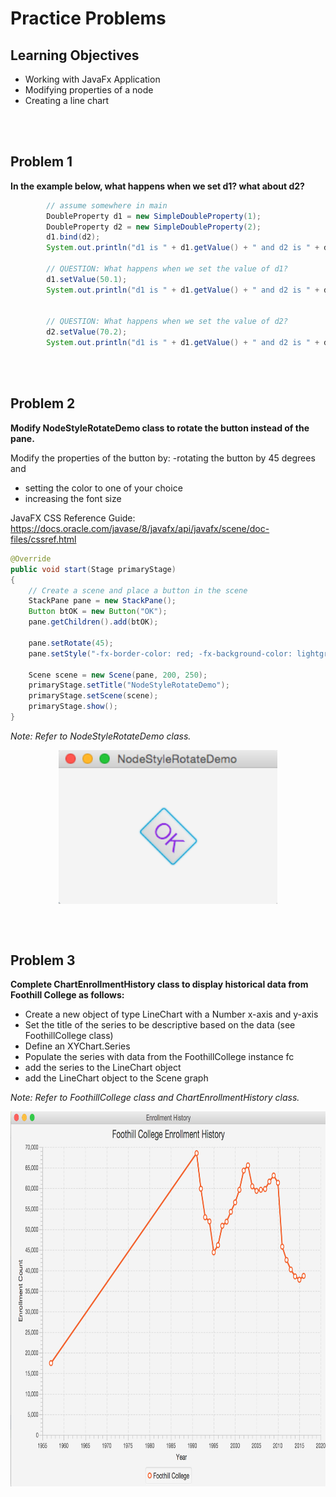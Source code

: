Practice Problems
========================

Learning Objectives
-------------------
- Working with JavaFx Application
- Modifying properties of a node
- Creating a line chart

<br><br>

Problem 1
---------
**In the example below, what happens when we set d1? what about d2?**
```java
        // assume somewhere in main
        DoubleProperty d1 = new SimpleDoubleProperty(1);
        DoubleProperty d2 = new SimpleDoubleProperty(2);
        d1.bind(d2);
        System.out.println("d1 is " + d1.getValue() + " and d2 is " + d2.getValue());

        // QUESTION: What happens when we set the value of d1?
        d1.setValue(50.1);
        System.out.println("d1 is " + d1.getValue() + " and d2 is " + d2.getValue());


        // QUESTION: What happens when we set the value of d2?
        d2.setValue(70.2);
        System.out.println("d1 is " + d1.getValue() + " and d2 is " + d2.getValue());
```

<br><br>

Problem 2
---------
**Modify NodeStyleRotateDemo class to rotate the button instead of the pane.**

Modify the properties of the button by:
-rotating the button by 45 degrees and
- setting the color to one of your choice
- increasing the font size

JavaFX CSS Reference Guide:
https://docs.oracle.com/javase/8/javafx/api/javafx/scene/doc-files/cssref.html


```java
@Override 
public void start(Stage primaryStage)
{
    // Create a scene and place a button in the scene
    StackPane pane = new StackPane();
    Button btOK = new Button("OK");
    pane.getChildren().add(btOK);

    pane.setRotate(45);
    pane.setStyle("-fx-border-color: red; -fx-background-color: lightgray;");

    Scene scene = new Scene(pane, 200, 250);
    primaryStage.setTitle("NodeStyleRotateDemo");
    primaryStage.setScene(scene);
    primaryStage.show(); 
}
```

*Note: Refer to NodeStyleRotateDemo class.*

<p>   <img alt="snapshot of rotated button" src="pix_rotate_button.png" style="width: 350px; display: block; margin-left: auto; margin-right: auto;" /></p>

<br><br>


Problem 3
---------
**Complete ChartEnrollmentHistory class to display historical data from Foothill College as follows:**
- Create a new object of type LineChart with a Number x-axis and y-axis
- Set the title of the series to be descriptive based on the data (see FoothillCollege class)
- Define an XYChart.Series
- Populate the series with data from the FoothillCollege instance fc
- add the series to the LineChart object
- add the LineChart object to the Scene graph

*Note: Refer to FoothillCollege class and ChartEnrollmentHistory class.*

<p>   <img alt="snapshot of example line chart" src="pix_lineChart_enrollmentHistory.png" style="width: 600px; height: 600px; display: block; margin-left: auto; margin-right: auto;" /></p>
<br><br>